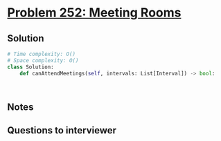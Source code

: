 # [Problem 252: Meeting Rooms](https://leetcode.com/problems/meeting-rooms/)

## Solution

```py
# Time complexity: O()
# Space complexity: O()
class Solution:
    def canAttendMeetings(self, intervals: List[Interval]) -> bool:




```

## Notes

## Questions to interviewer
